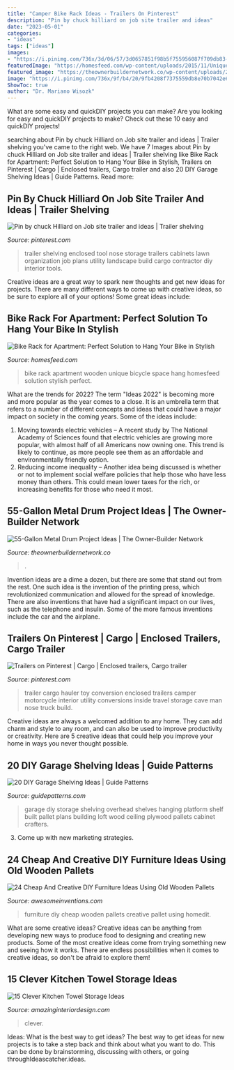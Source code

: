 ```yaml
---
title: "Camper Bike Rack Ideas - Trailers On Pinterest"
description: "Pin by chuck hilliard on job site trailer and ideas"
date: "2023-05-01"
categories:
- "ideas"
tags: ["ideas"]
images:
- "https://i.pinimg.com/736x/3d/06/57/3d0657851f98b5f755956087f709db83--trailer-shelving-tool-storage.jpg"
featuredImage: "https://homesfeed.com/wp-content/uploads/2015/11/Unique-wooden-rack-for-bicycle-.jpg"
featured_image: "https://theownerbuildernetwork.co/wp-content/uploads/2015/10/Metal-Drum-Projects-06.jpg"
image: "https://i.pinimg.com/736x/9f/b4/20/9fb4208f7375559db8e70b7042e69410.jpg"
ShowToc: true
author: "Dr. Mariano Wisozk"
---
```



What are some easy and quickDIY projects you can make?
Are you looking for easy and quickDIY projects to make? Check out these 10 easy and quickDIY projects!

	

		
searching about Pin by chuck Hilliard on Job site trailer and ideas | Trailer shelving you've came to the right web. We have 7 Images about Pin by chuck Hilliard on Job site trailer and ideas | Trailer shelving like Bike Rack for Apartment: Perfect Solution to Hang Your Bike in Stylish, Trailers on Pinterest | Cargo | Enclosed trailers, Cargo trailer and also 20 DIY Garage Shelving Ideas | Guide Patterns. Read more:
		
    
## Pin By Chuck Hilliard On Job Site Trailer And Ideas | Trailer Shelving

<img loading=lazy src="https://i.pinimg.com/736x/3d/06/57/3d0657851f98b5f755956087f709db83--trailer-shelving-tool-storage.jpg" onerror="this.onerror=null;this.src='https://tse2.mm.bing.net/th?id=OIP.PYmZGNzbo3gha4_Z2m-QWgHaFi&amp;pid=15.1';" alt="Pin by chuck Hilliard on Job site trailer and ideas | Trailer shelving">

_Source: pinterest.com_

>trailer shelving enclosed tool nose storage trailers cabinets lawn organization job plans utility landscape build cargo contractor diy interior tools. 

	

Creative ideas are a great way to spark new thoughts and get new ideas for projects. There are many different ways to come up with creative ideas, so be sure to explore all of your options! Some great ideas include:

    
## Bike Rack For Apartment: Perfect Solution To Hang Your Bike In Stylish

<img loading=lazy src="https://homesfeed.com/wp-content/uploads/2015/11/Unique-wooden-rack-for-bicycle-.jpg" onerror="this.onerror=null;this.src='https://tse1.mm.bing.net/th?id=OIP.bFojeaRlSHIsWR48p2xwnwHaLG&amp;pid=15.1';" alt="Bike Rack for Apartment: Perfect Solution to Hang Your Bike in Stylish">

_Source: homesfeed.com_

>bike rack apartment wooden unique bicycle space hang homesfeed solution stylish perfect. 

	

What are the trends for 2022?
The term "Ideas 2022" is becoming more and more popular as the year comes to a close. It is an umbrella term that refers to a number of different concepts and ideas that could have a major impact on society in the coming years. Some of the ideas include: 
1) Moving towards electric vehicles – A recent study by The National Academy of Sciences found that electric vehicles are growing more popular, with almost half of all Americans now owning one. This trend is likely to continue, as more people see them as an affordable and environmentally friendly option. 
2) Reducing income inequality – Another idea being discussed is whether or not to implement social welfare policies that help those who have less money than others. This could mean lower taxes for the rich, or increasing benefits for those who need it most.

    
## 55-Gallon Metal Drum Project Ideas | The Owner-Builder Network

<img loading=lazy src="https://theownerbuildernetwork.co/wp-content/uploads/2015/10/Metal-Drum-Projects-06.jpg" onerror="this.onerror=null;this.src='https://tse3.mm.bing.net/th?id=OIP.jDK9e9CkBpuzhs3xLQVEYwHaFK&amp;pid=15.1';" alt="55-Gallon Metal Drum Project Ideas | The Owner-Builder Network">

_Source: theownerbuildernetwork.co_

>. 

	

Invention ideas are a dime a dozen, but there are some that stand out from the rest. One such idea is the invention of the printing press, which revolutionized communication and allowed for the spread of knowledge. There are also inventions that have had a significant impact on our lives, such as the telephone and insulin. Some of the more famous inventions include the car and the airplane.

    
## Trailers On Pinterest | Cargo | Enclosed Trailers, Cargo Trailer

<img loading=lazy src="https://i.pinimg.com/736x/9f/b4/20/9fb4208f7375559db8e70b7042e69410.jpg" onerror="this.onerror=null;this.src='https://tse1.mm.bing.net/th?id=OIP.zAvuUEAP99oS__OIsHvluwAAAA&amp;pid=15.1';" alt="Trailers on Pinterest | Cargo | Enclosed trailers, Cargo trailer">

_Source: pinterest.com_

>trailer cargo hauler toy conversion enclosed trailers camper motorcycle interior utility conversions inside travel storage cave man nose truck build. 

	

Creative ideas are always a welcomed addition to any home. They can add charm and style to any room, and can also be used to improve productivity or creativity. Here are 5 creative ideas that could help you improve your home in ways you never thought possible.

    
## 20 DIY Garage Shelving Ideas | Guide Patterns

<img loading=lazy src="http://www.guidepatterns.com/wp-content/uploads/2015/07/DIY-Hanging-Garage-Shelves.jpg" onerror="this.onerror=null;this.src='https://tse4.mm.bing.net/th?id=OIP.5Ew53Rum9Kf97J7qOWh88QHaFj&amp;pid=15.1';" alt="20 DIY Garage Shelving Ideas | Guide Patterns">

_Source: guidepatterns.com_

>garage diy storage shelving overhead shelves hanging platform shelf built pallet plans building loft wood ceiling plywood pallets cabinet crafters. 

	

3. Come up with new marketing strategies.

    
## 24 Cheap And Creative DIY Furniture Ideas Using Old Wooden Pallets

<img loading=lazy src="http://www.awesomeinventions.com/wp-content/uploads/2015/01/pallet-stairs.jpg" onerror="this.onerror=null;this.src='https://tse4.mm.bing.net/th?id=OIP.lPaziY-YEeNLKIShkM-27QHaLH&amp;pid=15.1';" alt="24 Cheap And Creative DIY Furniture Ideas Using Old Wooden Pallets">

_Source: awesomeinventions.com_

>furniture diy cheap wooden pallets creative pallet using homedit. 

	

What are some creative ideas?
Creative ideas can be anything from developing new ways to produce food to designing and creating new products. Some of the most creative ideas come from trying something new and seeing how it works. There are endless possibilities when it comes to creative ideas, so don't be afraid to explore them!

    
## 15 Clever Kitchen Towel Storage Ideas

<img loading=lazy src="http://www.amazinginteriordesign.com/wp-content/uploads/2016/12/15-clever-kitchen-towel-storage-ideas-7.jpg" onerror="this.onerror=null;this.src='https://tse2.mm.bing.net/th?id=OIP.YDo-e0mn-MIiW_gKKtuQLwHaKR&amp;pid=15.1';" alt="15 Clever Kitchen Towel Storage Ideas">

_Source: amazinginteriordesign.com_

>clever. 

	

Ideas: What is the best way to get ideas?
The best way to get ideas for new projects is to take a step back and think about what you want to do. This can be done by brainstorming, discussing with others, or going throughIdeascatcher.ideas.

